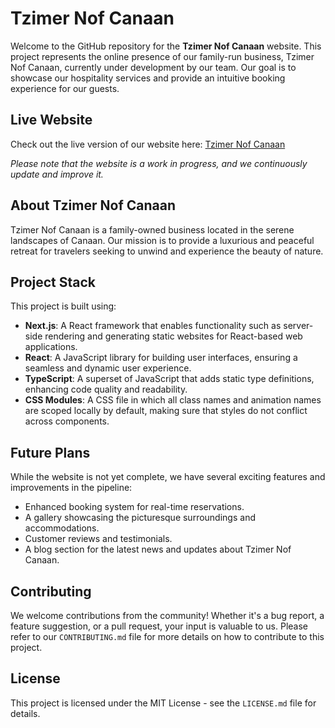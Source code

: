 # Tzimer Nof Canaan

Welcome to the GitHub repository for the **Tzimer Nof Canaan** website. This project represents the online presence of our family-run business, Tzimer Nof Canaan, currently under development by our team. Our goal is to showcase our hospitality services and provide an intuitive booking experience for our guests.

## Live Website

Check out the live version of our website here: [Tzimer Nof Canaan](#)

*Please note that the website is a work in progress, and we continuously update and improve it.*

## About Tzimer Nof Canaan

Tzimer Nof Canaan is a family-owned business located in the serene landscapes of Canaan. Our mission is to provide a luxurious and peaceful retreat for travelers seeking to unwind and experience the beauty of nature.

## Project Stack

This project is built using:

- **Next.js**: A React framework that enables functionality such as server-side rendering and generating static websites for React-based web applications.
- **React**: A JavaScript library for building user interfaces, ensuring a seamless and dynamic user experience.
- **TypeScript**: A superset of JavaScript that adds static type definitions, enhancing code quality and readability.
- **CSS Modules**: A CSS file in which all class names and animation names are scoped locally by default, making sure that styles do not conflict across components.

## Future Plans

While the website is not yet complete, we have several exciting features and improvements in the pipeline:

- Enhanced booking system for real-time reservations.
- A gallery showcasing the picturesque surroundings and accommodations.
- Customer reviews and testimonials.
- A blog section for the latest news and updates about Tzimer Nof Canaan.

## Contributing

We welcome contributions from the community! Whether it's a bug report, a feature suggestion, or a pull request, your input is valuable to us. Please refer to our `CONTRIBUTING.md` file for more details on how to contribute to this project.

## License

This project is licensed under the MIT License - see the `LICENSE.md` file for details.
